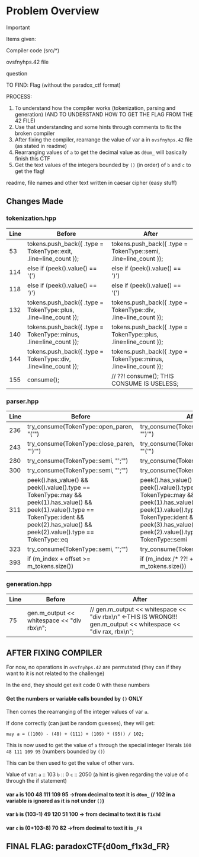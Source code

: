 # Problem Overview

> [!IMPORTANT]
> Items given:
> 
> Compiler code (src/*)
> 
> ovsfnyhps.42 file
>
> question 
> 

TO FIND: Flag (without the paradox_ctf format)

PROCESS:

1. To understand how the compiler works (tokenization, parsing and generation) (AND TO UNDERSTAND HOW TO GET THE FLAG FROM THE 42 FILE)
2. Use that understanding and some hints through comments to fix the broken compiler 
3. After fixing the compiler, rearrange the value of var a in `ovsfnyhps.42` file (as stated in readme) 
4. Rearranging values of `a` to get the decimal value as `d0om_` will basically finish this CTF 
5. Get the text values of the integers bounded by `()` (in order) of `b` and `c` to get the flag!

readme, file names and other text written in caesar cipher (easy stuff)

**Changes Made**
----------------

### tokenization.hpp

| Line | Before | After |
| --- | --- | --- |
| 53 | tokens.push_back({ .type = TokenType::exit, .line=line_count }); | tokens.push_back({ .type = TokenType::semi, .line=line_count }); |
| 114 | else if (peek().value() == '(') | else if (peek().value() == ')') |
| 118 | else if (peek().value() == ')') | else if (peek().value() == '(') |
| 132 | tokens.push_back({ .type = TokenType::plus, .line=line_count }); | tokens.push_back({ .type = TokenType::div, .line=line_count }); |
| 140 | tokens.push_back({ .type = TokenType::minus, .line=line_count }); | tokens.push_back({ .type = TokenType::plus, .line=line_count }); |
| 144 | tokens.push_back({ .type = TokenType::div, .line=line_count }); | tokens.push_back({ .type = TokenType::minus, .line=line_count }); |
| 155 | consume(); | // ??! consume(); THIS CONSUME IS USELESS; |

### parser.hpp

| Line | Before | After |
| --- | --- | --- |
| 236 | try_consume(TokenType::open_paren, "('") | try_consume(TokenType::open_paren, "')'") |
| 243 | try_consume(TokenType::close_paren, "')'") | try_consume(TokenType::close_paren, "'('") |
| 280 | try_consume(TokenType::semi, "';'") | try_consume(TokenType::semi, "'.'") |
| 300 | try_consume(TokenType::semi, "';'") | try_consume(TokenType::semi, "'.'") |
| 311 | peek().has_value() && peek().value().type == TokenType::may && peek(1).has_value() && peek(1).value().type == TokenType::ident && peek(2).has_value() && peek(2).value().type == TokenType::eq | peek().has_value() && peek().value().type == TokenType::may && peek(1).has_value() && peek(1).value().type == TokenType::ident && peek(3).has_value() && peek(2).value().type == TokenType::semi |
| 323 | try_consume(TokenType::semi, "';'") | try_consume(TokenType::eq, "';'") |
| 393 | if (m_index + offset >= m_tokens.size()) | if (m_index /* ??! + offset */ >= m_tokens.size()) |

### generation.hpp

| Line | Before | After |
| --- | --- | --- |
| 75 | gen.m_output << whitespace << "div rbx\n"; | // gen.m_output << whitespace << "div rbx\n" <-THIS IS WRONG!!!                gen.m_output << whitespace << "div rax, rbx\n"; |

**AFTER FIXING COMPILER**
-------------------------

For now, no operations in `ovsfnyhps.42` are permutated (they can if they want to it is not related to the challenge)

In the end, they should get exit code 0 with these numbers

#### Get the numbers or variable calls bounded by `()` ONLY

Then comes the rearranging of the integer values of var `a`.

If done correctly (can just be random guesses), they will get:

`may a = ((100) - (48) + (111) + (109) * (95)) / 102;`

This is now used to get the value of `a` through the special integer literals `100 48 111 109 95` (numbers bounded by `()`)

This can be then used to get the value of other vars.

Value of var:
`a` :: 103
`b` :: 0 
`c` :: 2050 (a hint is given regarding the value of c through the if statement)

#### var `a` is 100 48 111 109 95 ->from decimal to text it is `d0om_` (/ 102 in a variable is ignored as it is not under `()`)
#### var `b` is (103-1) 49 120 51 100 -> from decimal to text it is `f1x3d`
#### var `c` is (0+103-8) 70 82 ->from decimal to text it is `_FR`

**FINAL FLAG: paradoxCTF{d0om_f1x3d_FR}**
-----------------------------------------
